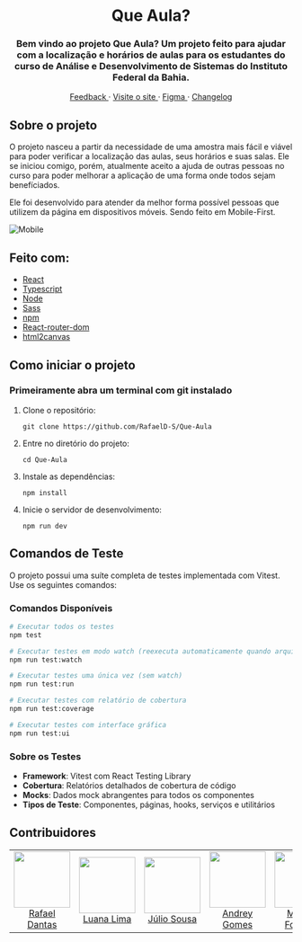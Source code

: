 <div align="center">
  <h1>
    Que Aula?
  </h1>
  <h3>
    Bem vindo ao projeto Que Aula? Um projeto feito para ajudar com a localização e horários de aulas para os estudantes do curso de Análise e Desenvolvimento de Sistemas do Instituto Federal da Bahia.
  </h3>
  <div align="center">
    <a href="https://docs.google.com/forms/d/e/1FAIpQLSfkVjykgXE8E3kBQETSRzgBIYWiNX0wNW0aL5av3yZbJN6bEw/viewform?usp=sf_link">
      Feedback
    </a>
    ·
    <a href="https://que-aula.vercel.app/">
      Visite o site
    </a>
    ·
    <a href="https://www.figma.com/design/rSh7d9PtnzMkshoMjtsoG3/Que-Aula-?node-id=0-1&p=f&t=pfHWPJR22XS5iFYq-0">
      Figma
    </a>
    ·
    <a href="https://github.com/RafaelD-S/Que-Aula/blob/main/changelog.md">
      Changelog
    </a>
  </div>
</div>

## Sobre o projeto

O projeto nasceu a partir da necessidade de uma amostra mais fácil e viável para poder verificar a localização das aulas, seus horários e suas salas.
Ele se iniciou comigo, porém, atualmente aceito a ajuda de outras pessoas no curso para poder melhorar a aplicação de uma forma onde todos sejam benefíciados.

Ele foi desenvolvido para atender da melhor forma possível pessoas que utilizem da página em dispositivos móveis. Sendo feito em Mobile-First.

![Mobile](https://github.com/user-attachments/assets/85468421-0061-4e6e-9987-7f7d1a686083)

## Feito com:

- <a href="https://pt-br.legacy.reactjs.org"> React </a>
- <a href="https://www.typescriptlang.org/docs/"> Typescript </a>
- <a href="https://reactrouter.com/en/main"> Node </a>
- <a href="https://sass-lang.com"> Sass </a>
- <a href="https://www.npmjs.com"> npm </a>
- <a href="https://www.npmjs.com/package/react-router-dom"> React-router-dom </a>
- <a href="https://html2canvas.hertzen.com/"> html2canvas </a>

## Como iniciar o projeto

### Primeiramente abra um terminal com git instalado

1. Clone o repositório:
   ```
   git clone https://github.com/RafaelD-S/Que-Aula
   ```
2. Entre no diretório do projeto:
   ```
   cd Que-Aula
   ```
3. Instale as dependências:

   ```
   npm install
   ```

4. Inicie o servidor de desenvolvimento:
   ```
   npm run dev
   ```

## Comandos de Teste

O projeto possui uma suíte completa de testes implementada com Vitest. Use os seguintes comandos:

### Comandos Disponíveis

```bash
# Executar todos os testes
npm test

# Executar testes em modo watch (reexecuta automaticamente quando arquivos mudam)
npm run test:watch

# Executar testes uma única vez (sem watch)
npm run test:run

# Executar testes com relatório de cobertura
npm run test:coverage

# Executar testes com interface gráfica
npm run test:ui
```

### Sobre os Testes

- **Framework**: Vitest com React Testing Library
- **Cobertura**: Relatórios detalhados de cobertura de código
- **Mocks**: Dados mock abrangentes para todos os componentes
- **Tipos de Teste**: Componentes, páginas, hooks, serviços e utilitários

## Contribuidores

<table>
  <td align="center">
    <img src="https://github.com/rafaeld-s.png?size=100" style="width: 100px"/>
    <br/>
    <a href="https://github.com/RafaelD-S" target="_blank">
      Rafael Dantas
    </a>
  </td>
  <td align="center">
    <img src="https://github.com/luad3cristal.png?size=100" style="width: 100px"/>
    <br/>
    <a href="https://github.com/luad3cristal" target="_blank">
      Luana Lima
    </a>
  </td>
  <td align="center">
    <img src="https://github.com/Descafeiinado.png?size=100" style="width: 100px"/>
    <br/>
    <a href="https://github.com/Descafeiinado" target="_blank">
      Júlio Sousa
    </a>
  </td>
  <td align="center">
    <img src="https://github.com/johncobain.png?size=100" style="width: 100px"/>
    <br/>
    <a href="https://github.com/johncobain" target="_blank">
      Andrey Gomes
    </a>
  </td>
  <td align="center">
    <img src="https://github.com/mFonseca00.png?size=100" style="width: 100px"/>
    <br/>
    <a href="https://github.com/mFonseca00" target="_blank">
      Marcus Fonseca
    </a>
  </td>
</table>
